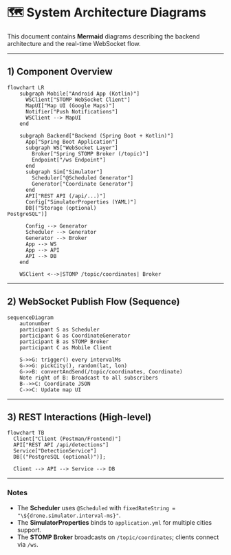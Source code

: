 # 🗺️ System Architecture Diagrams

This document contains **Mermaid** diagrams describing the backend architecture and the real-time WebSocket flow.

---

## 1) Component Overview

```mermaid
flowchart LR
    subgraph Mobile["Android App (Kotlin)"]
      WSClient["STOMP WebSocket Client"]
      MapUI["Map UI (Google Maps)"]
      Notifier["Push Notifications"]
      WSClient --> MapUI
    end

    subgraph Backend["Backend (Spring Boot + Kotlin)"]
      App["Spring Boot Application"]
      subgraph WS["WebSocket Layer"]
        Broker["Spring STOMP Broker (/topic)"]
        Endpoint["/ws Endpoint"]
      end
      subgraph Sim["Simulator"]
        Scheduler["@Scheduled Generator"]
        Generator["Coordinate Generator"]
      end
      API["REST API (/api/...)"]
      Config["SimulatorProperties (YAML)"]
      DB[("Storage (optional)
PostgreSQL")]
      
      Config --> Generator
      Scheduler --> Generator
      Generator --> Broker
      App --> WS
      App --> API
      API --> DB
    end

    WSClient <-->|STOMP /topic/coordinates| Broker
```

---

## 2) WebSocket Publish Flow (Sequence)

```mermaid
sequenceDiagram
    autonumber
    participant S as Scheduler
    participant G as CoordinateGenerator
    participant B as STOMP Broker
    participant C as Mobile Client

    S->>G: trigger() every intervalMs
    G->>G: pickCity(), random(lat, lon)
    G->>B: convertAndSend(/topic/coordinates, Coordinate)
    Note right of B: Broadcast to all subscribers
    B-->>C: Coordinate JSON
    C->>C: Update map UI
```

---

## 3) REST Interactions (High-level)

```mermaid
flowchart TB
  Client["Client (Postman/Frontend)"]
  API["REST API /api/detections"]
  Service["DetectionService"]
  DB[("PostgreSQL (optional)")];

  Client --> API --> Service --> DB
```

---

### Notes
- The **Scheduler** uses `@Scheduled` with `fixedRateString = "\${drone.simulator.interval-ms}"`.
- The **SimulatorProperties** binds to `application.yml` for multiple cities support.
- The **STOMP Broker** broadcasts on `/topic/coordinates`; clients connect via `/ws`.
